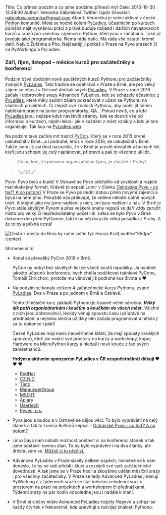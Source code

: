 Title: Co přinesl podzim a co jsme podzimu přinesli my!
Date: 2016-10-30 13:28:00
Author: Veronika Gabrielová
Twitter: lspdv
Gravatar: gabrielova.veronika@gmail.com
About: Veronička je velmi aktivní v české [Python](http://python.cz/) komunitě. Motá se hodně kolem [PyLadies](http://pyladies.cz/), účastnicím po kurzech pomáhá najít vysněnou práci a právě buduje rozjezd i dalších navazovacích kurzů a srazů pro všechny zájemce o Python, kteří jsou v začátcích. Také již pracuje jako programátorka. Nemá ráda datle. Má ráda vše ostatní kromě datlí. Nejvíc Žufánka a Pho. Nejčastěji ji potkáš v Praze na Pyvo srazech či na PyWorkingu a PyLadies.

### Září, říjen, listopad – měsíce kurzů pro začátečníky a konferencí

Podzim bývá obdobím nově spuštěných kurzů Pythonu pro začátečníky zvaných [PyLadies](http://pyladies.cz/). Tato tradice se odehrává v Praze a Brně, ale pro velký zájem
se letos i v Ostravě dočkali svých [PyLadies](http://pyladies.cz/). V Praze v roce 2016 začaly i dobrovolné srazy Advanced PyLadies, kde se scházely účastnice z [PyLadies](http://pyladies.cz/), 
které měly osobní zájem pokračovat v učení se Pythonu na vlastních projektech. Či zlepšit své znalosti Pythonu, aby mohli jít čelem nabídkám práce na junior programátorky,
QA...
Pokud nevíš, co a kdo [PyLadies](http://pyladies.cz/) jsou, nejlépe když navštívíš stránky, kde se dozvíš vše od informací o kurzech, náplni
lekcí i jak v každém z měst vznikly a kdo je tam organizuje. Tak šup na [PyLadies web](http://pyladies.cz/)

Na podzim také začíná mít tradici [PyCon](https://cz.pycon.org/). Který se v roce 2015 prvně uskutečnil v Brně...a i podruhé, letos v roce 2016, se uskutečnil v Brně.
Takže jsem již asi dost naznačila, že v Brně je prostě dostatek úžasných lidí, kteří jsou schopni jej celý naplánovat, připravit a pak to všechno uklidit.

> <rejp>Co na tom, že polovina organizačního týmu, je vlastně z Prahy!</rejp>

> ¯\\\_(ツ)\_/¯

Pyvo. Pyvo bylo a bude! V Ostravě se Pyvo odchýlilo od zvyklostí a rozjelo malinkato jiný formát. Krásně to sepsal Lumír v článku [Ostravské Pyvo – co teď? A co potom?](http://blog.python.cz/ostravske-pyvo-co-ted-a-co-potom)
V Praze se Pyvo poslední dobou plnilo novými zájemci a bývá na něm plno. Pokaždé nás překvapí, že vidíme několik úplně nových tváří. A stejně jako my jsme nadšení z nich, oni jsou nadšení z nás.
V Brně je Pyvo stále skvělým Pyvem a přes veškeré snahy rejpalů se daří vždy zaručit místo pro velký či nepředvídatelný počet lidí. Letos se bylo Pyvo v Brně dokonce den před PyConem, takže na něj dorazila velká posádka z Prahy. A že to byla pěkná cesta!

![Cesta z města do Brna by ruční selfie tyč Honza Král]({filename}/images/co_prinesl_podzim_001.jpg){:width="350px" :center}

Shrneme si to:

-   Konal se převeliký PyCon 2016 v Brně. 

    PyCon by nebyl bez skvělých lidí ze všech koutů republiky. Já osobně jakožto účastník konference, bych chtěla poděkovat tatínkovi PyConu, Tomáši Ehrlichovi, protože mu věnoval již podruhé
    kus života a ♥
    
-   Na podzim se konaly celkem 4 začátečnické kurzy Pythonu, zvané [PyLadies](http://pyladies.cz/). Dva v Praze a po jednom v Brně a Ostravě.

    Tento tříměsíční kurz základů Pythonu je časově velmi náročný. ***Velký dík patří organizátorkám i koučům a koučkám do všech měst.*** Všichni z nich
    jsou dobrovolníci, leckdy věnují spoustu času i přípravě na přednášení a nejedna slečna už díky nim začala programovat a někdo jí za to dokonce i platí!

    České PyLadies mají navíc neuvěřitelné štěstí, že mají spousty skvělých sponzorů, kteří jim nabízí své prostory na kurzy a workshopy, 
    kupují Hardware na MicroPython kurzy a hledají i nové kouče z řad svých zaměstnanců.
    
    **Hrdým a aktivním sponzorům PyLadies v ČR nespočetněkrát děkují ♥ ♥ ♥**
    
    - [RedHat](https://www.redhat.com/en/global/czech-republic)
    - [CZ.NIC](https://www.nic.cz/)
    - [Tieto](https://www.tieto.cz/)
    - [ManpowerGroup](http://pyladies.cz/)
    - [MSD IT](https://www.msdit.cz/)
    - [Apiary](https://apiary.io/)
    - [Usertech](https://usertechnologies.com/)
    - [Pyvec, o.s.](http://pyvec.org/)
    
-   Pyva jsou a budou a v Ostravě se dějou věci. To bylo vyprávění na celý článek a tak to Lumča Balharů sepsal - [Ostravské Pyvo - co teď? A co potom?](http://blog.python.cz/ostravske-pyvo-co-ted-a-co-potom)
-   LinuxDays nám nabídli možnost postavit si na konferenci stánek a tak jsme postavili rovnou stan. To by bylo vyprávění i na dva články, ale držela jsem se. [Můžeš si to přečíst.](http://blog.python.cz/komunitni-python-stanek-na-linuxdays)
-   Advanced PyLadies v Praze slavily celkem úspěch, nicméně se k nám doneslo, že by se rádi přidali i kluci a rozvíjeli své spíš začátečnické dovednosti. A tak jsme se v Praze hecli a zkoušíme udělat měsíční srazy i pro všechny začátečníky.
    V Praze se tedy Advanced PyLadies jmenují PyWorking a z týdenních srazů se stal měsíční celodenní sraz s prostorem na práci na projektech a workshopem či přednáškami. Týdenní srazy na pár hodin odpoledne jsou i nadále k mání.
-   V Brně si slečny místo Advanced PyLadies rozjely Nepyvo a schází se každý čtvrtek v Nekavárně, kde upevňují a rozvíjejí znalosti Pythonu.
